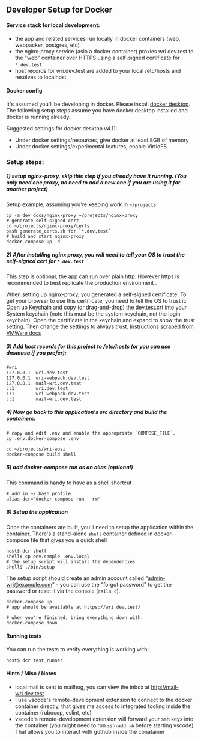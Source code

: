 ## Developer Setup for Docker

#### Service stack for local development:
- the app and related services run locally in docker containers (web, webpacker, postgres, etc)
- the nginx-proxy service (aslo a docker container) proxies wri.dev.test to the "web" container over HTTPS using a self-signed certificate for `*.dev.test`
- host records for wri.dev.test are added to your local /etc/hosts and resolves to localhost


#### Docker config
It's assumed you'll be developing in docker. Please install [docker desktop](https://www.docker.com/products/docker-desktop/). The following setup steps assume you have docker desktop installed and docker is running already.

Suggested settings for docker desktop v4.11:
- Under docker settings/resources, give docker at least 8GB of memory
- Under docker settings/experimental features, enable VirtioFS

### Setup steps:

##### 1) setup nginx-proxy, skip this step if you already have it running. (You only need one proxy, no need to add a new one if you are using it for another project)

Setup example, assuming you're keeping work in `~/projects`:
```
cp -a dev_docs/nginx-proxy ~/projects/nginx-proxy
# generate self-signed cert
cd ~/projects/nginx-proxy/certs
bash generate_certs.sh for `*.dev.test`
# build and start nginx-proxy
docker-compose up -d
```

##### 2) After installing nginx proxy, you will need to tell your OS to trust the self-signed cert for `*.dev.test`

This step is optional, the app can run over plain http. However https is recommended to best replicate the production environment .

When setting up nginx-proxy, you generated a self-signed certificate. To get your browser to use this certificate, you need to tell the OS to trust it: Open up Keychain and copy (or drag-and-drop) the dev.test.crt into your System keychain (note this must be the system keychain, not the login keychain). Open the certificate in the keychain and expand to show the trust setting. Then change the settings to always trust. [Instructions scraped from VMWare docs](https://docs.vmware.com/en/Horizon-FLEX/1.12/com.vmware.horizon.flex.admin.doc/GUID-23DDDCF8-B59A-439E-97F1-DFFE92616EF0.html)

##### 3) Add host records for this project to /etc/hosts (or you can use dnsmasq if you prefer):
```
#wri
127.0.0.1  wri.dev.test
127.0.0.1  wri-webpack.dev.test
127.0.0.1  mail-wri.dev.test
::1        wri.dev.test
::1        wri-webpack.dev.test
::1        mail-wri.dev.test

```

##### 4) Now go back to this application's src directory and build the containers:
```
# copy and edit .env and enable the appropriate `COMPOSE_FILE`.
cp .env.docker-compose .env

cd ~/projects/wri-wpsi
docker-compose build shell
```

##### 5) add docker-compose run as an alias (optional)
This command is handy to have as a shell shortcut
```
# add in ~/.bash_profile
alias dcr='docker-compose run --rm'
```

##### 6) Setup the application

Once the containers are built, you'll need to setup the application within the container. There's a stand-alone `shell` container defined in docker-compose file that gives you a quick shell

```
host$ dcr shell
shell$ cp env.sample .env.local
# the setup script will install the dependencies
shell$ ./bin/setup
```

The setup script should create an admin account called "admin-wri@example.com" - you can use the "forgot password" to get the password or reset it via the console (`rails c`).

```
docker-compose up
# app should be available at https://wri.dev.test/

# when you're finished, bring everything down with:
docker-compose down
```

#### Running tests
You can run the tests to verify everything is working with:
```
host$ dcr test_runner
```

#### Hints / Misc / Notes
* local mail is sent to mailhog, you can view the inbox at http://mail-wri.dev.test
* I use vscode's remote-development extension to connect to the docker container directly, that gives me access to integrated tooling inside the container (rubocop, eslint, etc)
* vscode's remote-development extension will forward your ssh keys into the container (you might need to run `ssh-add -A` before starting vscode). That allows you to interact with guthub inside the conatainer
